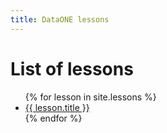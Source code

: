 ```yaml
---
title: DataONE lessons
---
```


# List of lessons

<ul>
{% for lesson in site.lessons %}
  <li>
    <a
      href="{{ lesson.url }}"
      title = "{{ lesson.title }}">
        {{ lesson.title }}
      </a>
  </li>
{% endfor %}
</ul>
